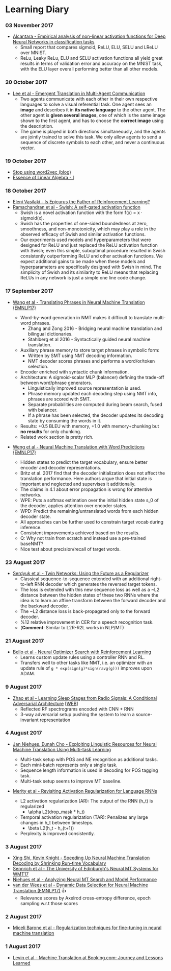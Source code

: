 # Learning Diary

### 03 November 2017
  - [Alcantara - Empirical analysis of non-linear activation functions for Deep Neural Networks in classification tasks](https://arxiv.org/pdf/1710.11272.pdf)
    - Small report that compares sigmoid, ReLU, ELU, SELU and LReLU over MNIST.
    - ReLu, Leaky ReLu, ELU and SELU activation functions all yield great results in terms of validation error and accuracy on the MNIST task, with the ELU layer overall performing better than all other models.

### 20 October 2017
  - [Lee et al - Emergent Translation in Multi-Agent Communication](https://arxiv.org/pdf/1710.06922.pdf)
    - Two agents communicate with each other in their own respective languages to solve a visual
referential task. One agent sees an **image** and describes it in **its native language** to the other agent.
The other agent is **given several images**, one of which is the same image shown to the first agent,
and has to choose the **correct image** using the description.
    - The game is played in both directions simultaneously, and the agents are jointly trained to solve this task. We only allow agents to send a sequence of discrete symbols to each other, and never a continuous vector.

### 19 October 2017
  - [Stop using word2vec (blog)](http://multithreaded.stitchfix.com/blog/2017/10/18/stop-using-word2vec/)
  - [Essence of Linear Algebra - I](https://www.youtube.com/watch?v=kjBOesZCoqc)

### 18 October 2017
  - [Eleni Vasilaki - Is Epicurus the Father of Reinforcement Learning?](https://arxiv.org/pdf/1710.04582v1.pdf)
  - [Ramachandran et al - Swish: A self-gated activation function](https://arxiv.org/pdf/1710.05941.pdf)
     - Swish is a novel activation function with the form f(x) = x · sigmoid(x).
     - Swish has the properties of one-sided boundedness at zero, smoothness, and non-monotonicity, which may play a role in
the observed efficacy of Swish and similar activation functions.
     - Our experiments used models and hyperparameters that were designed for ReLU and just replaced the ReLU activation function with Swish; even this simple, suboptimal procedure resulted in Swish consistently outperforming ReLU and other activation functions. We expect additional gains to be made when these models and hyperparameters are specifically designed with Swish in mind. The simplicity of Swish and its similarity to ReLU means that replacing ReLUs in any network is just a simple one line code change.

### 17 September 2017
  - [Wang et al - Translating Phrases in Neural Machine Translation (EMNLP17)](https://arxiv.org/pdf/1708.01980)
    - Word-by-word generation in NMT makes it difficult to translate multi-word phrases.
      - Zhang and Zong 2016 - Bridging neural machine translation and bilingual dictionaries.
      - Stahlberg et al 2016 - Syntactically guided neural machine translation.
    - Auxiliary phrase memory to store target phrases in symbolic form:
      - Written by SMT using NMT decoding information.
      - NMT decoder scores phrases and performs a word/or/token selection.
    - Encoder enriched with syntactic chunk information.
    - Architecture: A sigmoid-scalar MLP (balancer) defining the trade-off between word/phrase generators.
      - Linguistically improved source representation is used.
      - Phrase memory updated each decoding step using NMT info, phrases are scored with SMT.
      - Separate probabilities are computed during beam search, fused with balancer.
      - If a phrase has been selected, the decoder updates its decoding state by consuming the words in it.
    - Results: +0.5 BLEU with memory, +1.0 with memory+chunking but **no results** for only chunking.
    - Related work section is pretty rich.

  - [Weng et al - Neural Machine Translation with Word Predictions (EMNLP17)](https://arxiv.org/pdf/1708.01771.pdf)
    - Hidden states to predict the target vocabulary, ensure better encoder and decoder representations.
    - Britz et al. 2017 find that the decoder initialization does not affect the translation performance. Here authors argue that initial state is important and neglected and supervises it additionally.
    - The claims in 4.1 about error propagation is wrong for attentive networks.
    - WPE: Puts a softmax estimation over the initial hidden state s_0 of the decoder, applies attention over encoder states.
    - WPD: Predict the remaining/untranslated words from each hidden decoder state.
    - All approaches can be further used to constrain target vocab during inference.
    - Consistent improvements achieved based on the results.
    - Q: Why not train from scratch and instead use a pre-trained baseNMT?
    - Nice test about precision/recall of target words.
  
### 23 August 2017
 - [Serdyuk et al - Twin Networks: Using the Future as a Regularizer](https://arxiv.org/abs/1708.06742)
   - Classical sequence-to-sequence extended with an additional right-to-left RNN decoder which generates the reversed target tokens.
   - The loss is extended with this new sequence loss as well as a ~L2 distance between the hidden states of these two RNNs where the idea is to learn an affine transform between the forward decoder and the backward decoder.
   - The ~L2 distance loss is back-propagated only to the forward decoder.
   - %12 relative improvement in CER for a speech recognition task.
   - (**Comment**: Similar to L2R-R2L works in NLP/MT)

### 21 August 2017
 - [Bello et al - Neural Optimizer Search with Reinforcement Learning](http://proceedings.mlr.press/v70/bello17a/bello17a.pdf)
   - Learns custom update rules using a controller RNN and RL.
   - Transfers well to other tasks like NMT, i.e. an optimizer with an update rule of `g * exp(sign(g)*sign(ravg(g)))` improves upon ADAM.

### 9 August 2017
 - [Zhao et al - Learning Sleep Stages from Radio Signals: A Conditional Adversarial Architecture](http://sleep.csail.mit.edu/files/rfsleep-paper.pdf) \[[WEB](http://sleep.csail.mit.edu)\]
   - Reflected RF spectrograms encoded with CNN + RNN
   - 3-way adversarial setup pushing the system to learn a source-invariant representation

### 4 August 2017

 - [Jan Niehues, Eunah Cho - Exploiting Linguistic Resources for Neural Machine Translation Using Multi-task Learning](https://arxiv.org/pdf/1708.00993.pdf)
   - Multi-task setup with POS and NE recognition as additional tasks.
   - Each mini-batch represents only a single task.
   - Sequence length information is used in decoding for POS tagging task.
   - Multi-task setup seems to improve MT baseline.

 - [Merity et al - Revisiting Activation Regularization for Language RNNs](https://arxiv.org/pdf/1708.01009.pdf)
   - L2 activation regularization (AR): The output of the RNN (h_t) is regularized
     - \alpha L2(drop_mask * h_t)
   - Temporal activation regularization (TAR): Penalizes any large changes in h_t between timesteps.
     - \beta L2(h_t - h_{t+1})
   - Perplexity is improved consistently.

### 3 August 2017

 - [Xing Shi, Kevin Knight - Speeding Up Neural Machine Translation Decoding by Shrinking Run-time Vocabulary](http://aclanthology.coli.uni-saarland.de/pdf/P/P17/P17-2091.pdf)
 - [Sennrich et al - The University of Edinburgh's Neural MT Systems for WMT17](http://arxiv.org/pdf/1708.00726.pdf)
 - [Niehues et al - Analyzing Neural MT Search and Model Performance](http://arxiv.org/pdf/1708.00563.pdf)
 - [van der Wees et al - Dynamic Data Selection for Neural Machine Translation (EMNLP17)](http://arxiv.org/pdf/1708.00712.pdf) :thumbsup:
   - Relevance scores by Axelrod cross-entropy difference, epoch sampling w.r.t those scores
 
 ### 2 August 2017
 
 - [Miceli Barone et al - Regularization techniques for fine-tuning in neural machine translation](http://arxiv.org/pdf/1707.09920.pdf)
 
### 1 August 2017

 - [Levin et al - Machine Translation at Booking.com: Journey and Lessons Learned](http://arxiv.org/pdf/1707.07911.pdf)
